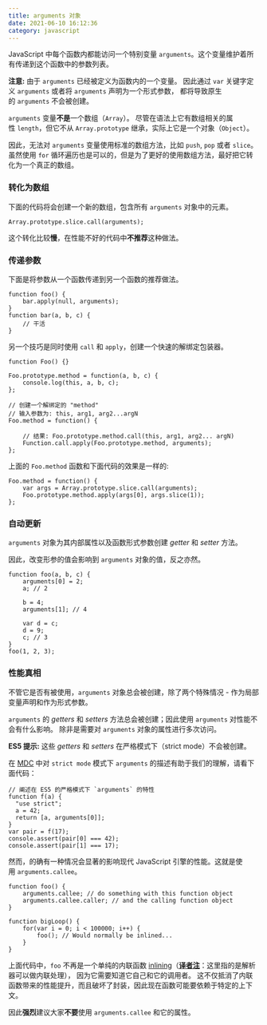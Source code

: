 ```yaml
---
title: arguments 对象
date: 2021-06-10 16:12:36
category: javascript
---
```

JavaScript 中每个函数内都能访问一个特别变量 `arguments`。这个变量维护着所有传递到这个函数中的参数列表。

**注意:** 由于 `arguments` 已经被定义为函数内的一个变量。 因此通过 `var` 关键字定义 `arguments` 或者将 `arguments` 声明为一个形式参数， 都将导致原生的 `arguments` 不会被创建。

`arguments` 变量**不是**一个数组（`Array`）。 尽管在语法上它有数组相关的属性 `length`，但它不从 `Array.prototype` 继承，实际上它是一个对象（`Object`）。

因此，无法对 `arguments` 变量使用标准的数组方法，比如 `push`, `pop` 或者 `slice`。 虽然使用 `for` 循环遍历也是可以的，但是为了更好的使用数组方法，最好把它转化为一个真正的数组。

### 转化为数组

下面的代码将会创建一个新的数组，包含所有 `arguments` 对象中的元素。

```
Array.prototype.slice.call(arguments);

```

这个转化比较**慢**，在性能不好的代码中**不推荐**这种做法。

### 传递参数

下面是将参数从一个函数传递到另一个函数的推荐做法。

```
function foo() {
    bar.apply(null, arguments);
}
function bar(a, b, c) {
    // 干活
}

```

另一个技巧是同时使用 `call` 和 `apply`，创建一个快速的解绑定包装器。

```
function Foo() {}

Foo.prototype.method = function(a, b, c) {
    console.log(this, a, b, c);
};

// 创建一个解绑定的 "method"
// 输入参数为: this, arg1, arg2...argN
Foo.method = function() {

    // 结果: Foo.prototype.method.call(this, arg1, arg2... argN)
    Function.call.apply(Foo.prototype.method, arguments);
};

```

上面的 `Foo.method` 函数和下面代码的效果是一样的:

```
Foo.method = function() {
    var args = Array.prototype.slice.call(arguments);
    Foo.prototype.method.apply(args[0], args.slice(1));
};

```

### 自动更新

`arguments` 对象为其内部属性以及函数形式参数创建 *getter* 和 *setter* 方法。

因此，改变形参的值会影响到 `arguments` 对象的值，反之亦然。

```
function foo(a, b, c) {
    arguments[0] = 2;
    a; // 2                                                           

    b = 4;
    arguments[1]; // 4

    var d = c;
    d = 9;
    c; // 3
}
foo(1, 2, 3);

```

### 性能真相

不管它是否有被使用，`arguments` 对象总会被创建，除了两个特殊情况 - 作为局部变量声明和作为形式参数。

`arguments` 的 *getters* 和 *setters* 方法总会被创建；因此使用 `arguments` 对性能不会有什么影响。 除非是需要对 `arguments` 对象的属性进行多次访问。

**ES5 提示:** 这些 *getters* 和 *setters* 在严格模式下（strict mode）不会被创建。

在 [MDC](https://developer.mozilla.org/en/JavaScript/Strict_mode) 中对 `strict mode` 模式下 `arguments` 的描述有助于我们的理解，请看下面代码：

```
// 阐述在 ES5 的严格模式下 `arguments` 的特性
function f(a) {
  "use strict";
  a = 42;
  return [a, arguments[0]];
}
var pair = f(17);
console.assert(pair[0] === 42);
console.assert(pair[1] === 17);

```

然而，的确有一种情况会显著的影响现代 JavaScript 引擎的性能。这就是使用 `arguments.callee`。

```
function foo() {
    arguments.callee; // do something with this function object
    arguments.callee.caller; // and the calling function object
}

function bigLoop() {
    for(var i = 0; i < 100000; i++) {
        foo(); // Would normally be inlined...
    }
}

```

上面代码中，`foo` 不再是一个单纯的内联函数 [inlining](http://en.wikipedia.org/wiki/Inlining)（**[译者注](http://cnblogs.com/sanshi/)**：这里指的是解析器可以做内联处理）， 因为它需要知道它自己和它的调用者。 这不仅抵消了内联函数带来的性能提升，而且破坏了封装，因此现在函数可能要依赖于特定的上下文。

因此**强烈**建议大家**不要**使用 `arguments.callee` 和它的属性。
